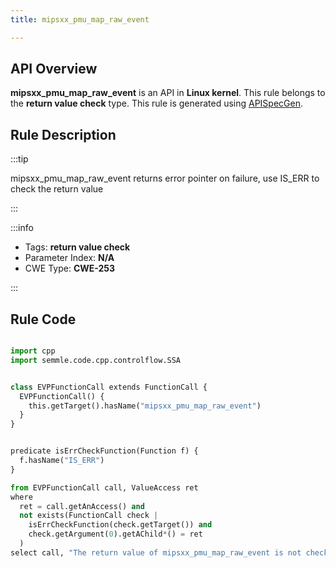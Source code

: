 ```yaml
---
title: mipsxx_pmu_map_raw_event

---
```



## API Overview
**mipsxx_pmu_map_raw_event** is an API in **Linux kernel**. This rule belongs to the **return value check** type. This rule is generated using [APISpecGen](../../tools/APISpecGen).
## Rule Description

:::tip

mipsxx_pmu_map_raw_event returns error pointer on failure, use IS_ERR to check the return value

:::

:::info

- Tags: **return value check**
- Parameter Index: **N/A**
- CWE Type: **CWE-253**

:::

## Rule Code
```python

import cpp
import semmle.code.cpp.controlflow.SSA


class EVPFunctionCall extends FunctionCall {
  EVPFunctionCall() {
    this.getTarget().hasName("mipsxx_pmu_map_raw_event")
  }
}


predicate isErrCheckFunction(Function f) {
  f.hasName("IS_ERR") 
}

from EVPFunctionCall call, ValueAccess ret
where
  ret = call.getAnAccess() and
  not exists(FunctionCall check |
    isErrCheckFunction(check.getTarget()) and
    check.getArgument(0).getAChild*() = ret
  )
select call, "The return value of mipsxx_pmu_map_raw_event is not checked with IS_ERR."
    
```